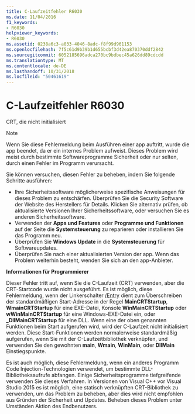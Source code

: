 ```yaml
---
title: C-Laufzeitfehler R6030
ms.date: 11/04/2016
f1_keywords:
- R6030
helpviewer_keywords:
- R6030
ms.assetid: 0238a6c3-a033-4046-8adc-f8f99d961153
ms.openlocfilehash: 7f5c61d9b39b1d655bcbf3d42ea870370ddf2842
ms.sourcegitcommit: 6052185696adca270bc9bdbec45a626dd89cdcdd
ms.translationtype: MT
ms.contentlocale: de-DE
ms.lasthandoff: 10/31/2018
ms.locfileid: "50461619"
---
```

# <a name="c-runtime-error-r6030"></a>C-Laufzeitfehler R6030

CRT, die nicht initialisiert

> [!NOTE]
> Wenn Sie diese Fehlermeldung beim Ausführen einer app auftritt, wurde die app beendet, da er ein internes Problem aufweist. Dieses Problem wird meist durch bestimmte Softwareprogramme Sicherheit oder nur selten, durch einen Fehler im Programm verursacht.
>
> Sie können versuchen, diesen Fehler zu beheben, indem Sie folgende Schritte ausführen:
>
> - Ihre Sicherheitssoftware möglicherweise spezifische Anweisungen für dieses Problem zu entschärfen. Überprüfen Sie die Security Software der Website des Herstellers für Details. Klicken Sie alternativ prüfen, ob aktualisierte Versionen Ihrer Sicherheitssoftware, oder versuchen Sie es anderen Sicherheitssoftware.
> - Verwenden der **Apps und Features** oder **Programme und Funktionen** auf der Seite die **Systemsteuerung** zu reparieren oder installieren Sie das Programm neu.
> - Überprüfen Sie **Windows Update** in die **Systemsteuerung** für Softwareupdates.
> - Überprüfen Sie nach einer aktualisierten Version der app. Wenn das Problem weiterhin besteht, wenden Sie sich an den app-Anbieter.

**Informationen für Programmierer**

Dieser Fehler tritt auf, wenn Sie die C-Laufzeit (CRT) verwenden, aber die CRT-Startcode wurde nicht ausgeführt. Es ist möglich, diese Fehlermeldung, wenn der Linkerschalter [/Entry](../../build/reference/entry-entry-point-symbol.md) dient zum Überschreiben der standardmäßigen Start-Adresse in der Regel **MainCRTStartup**, **WmainCRTStartup** für eine EXE-Datei, Konsole **WinMainCRTStartup** oder **wWinMainCRTStartup** für eine Windows-EXE-Datei ein, oder **_DllMainCRTStartup** für eine DLL. Wenn eine der oben genannten Funktionen beim Start aufgerufen wird, wird der C-Laufzeit nicht initialisiert werden. Diese Start-Funktionen werden normalerweise standardmäßig aufgerufen, wenn Sie mit der C-Laufzeitbibliothek verknüpfen, und verwenden Sie den gewohnten **main**, **Wmain**, **WinMain**, oder  **DllMain** Einstiegspunkte.

Es ist auch möglich, diese Fehlermeldung, wenn ein anderes Programm Code Injection-Technologien verwendet, um bestimmte DLL-Bibliotheksaufrufe abfangen. Einige Sicherheitsprogramme tiefgreifende verwenden Sie dieses Verfahren. In Versionen von Visual C++ vor Visual Studio 2015 es ist möglich, eine statisch verknüpften CRT-Bibliothek zu verwenden, um das Problem zu beheben, aber dies wird nicht empfohlen aus Gründen der Sicherheit und Updates. Beheben dieses Problem unter Umständen Aktion des Endbenutzers.